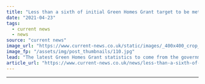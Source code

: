 ```yaml
---
title: "Less than a sixth of initial Green Homes Grant target to be met, new data reveals"
date: "2021-04-23"
tags: 
  - current news
  - news
source: "current news"
image_url: "https://www.current-news.co.uk/static/images/_400x400_crop_center-center/Rooftop_solar_-_piqsels_NC.jpg"
image_fp: "/assets/img/post_thumbnails/110.jpg"
lead: "​The latest Green Homes Grant statistics to come from the government show that less than a sixth of the initial projected 600,000 homes will receive vouchers."
article_url: "https://www.current-news.co.uk/news/less-than-a-sixth-of-initial-green-homes-grant-target-to-be-met-new-data-reveals?utm_source=rss-feeds&utm_medium=rss&utm_campaign=rss"
---
```


---
